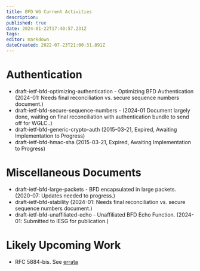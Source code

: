 ```yaml
---
title: BFD WG Current Activities
description: 
published: true
date: 2024-01-22T17:40:57.231Z
tags: 
editor: markdown
dateCreated: 2022-07-23T21:00:31.891Z
---
```


# Authentication

* draft-ietf-bfd-optimizing-authentication - Optimizing BFD Authentication (2024-01: Needs final reconciliation vs. secure sequence numbers document.)
* draft-ietf-bfd-secure-sequence-numbers - (2024-01 Document largely done, waiting on final reconciliation with authentication bundle to send off for WGLC..)
* draft-ietf-bfd-generic-crypto-auth (2015-03-21, Expired, Awaiting Implementation to Progress)
* draft-ietf-bfd-hmac-sha (2015-03-21, Expired, Awaiting Implementation to Progress)

# Miscellaneous Documents

* draft-ietf-bfd-large-packets - BFD encapsulated in large packets. (2020-07: Updates needed to progress.)
* draft-ietf-bfd-stability (2024-01: Needs final reconciliation vs. secure sequence numbers document.)
* draft-ietf-bfd-unaffiliated-echo - Unaffiliated BFD Echo Function. (2024-01: Submitted to IESG for publication.)

# Likely Upcoming Work

* RFC 5884-bis. See [errata](https://www.rfc-editor.org/errata_search.php?rfc=5884)